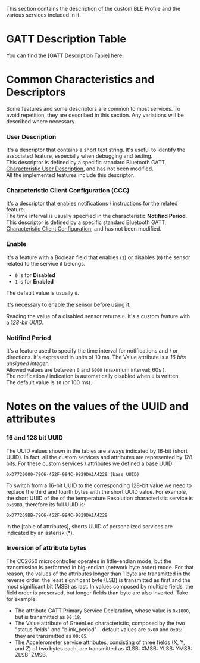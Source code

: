 This section contains the description of the custom BLE Profile and the various services included in it.  

# GATT Description Table
You can find the [GATT Description Table] here.

# Common Characteristics and Descriptors
Some features and some descriptors are common to most services. To avoid repetition, they are described in this section. Any variations will be described where necessary.

### User Description
It's a descriptor that contains a short text string. It's useful to identify the associated feature, especially when debugging and testing.  
This descriptor is defined by a specific standard Bluetooth GATT, [Characteristic User Description](https://www.bluetooth.com/specifications/gatt/viewer?attributeXmlFile=org.bluetooth.descriptor.gatt.characteristic_user_description.xml), and has not been modified.  
All the implemented features include this descriptor.

### Characteristic Client Configuration (CCC)
It's a descriptor that enables notifications / instructions for the related feature.  
The time interval is usually specified in the characteristic **Notifind Period**.  
This descriptor is defined by a specific standard Bluetooth GATT, [Characteristic Client Configuration](https://www.bluetooth.com/specifications/gatt/viewer?attributeXmlFile=org.bluetooth.descriptor.gatt.client_characteristic_configuration.xml), and has not been modified.

### Enable
It's a feature with a Boolean field that enables (`1`) or disables (`0`) the sensor related to the service it belongs.

* `0` is for **Disabled**
* `1` is for **Enabled**

The default value is usually `0`.  

It's necessary to enable the sensor before using it.  

Reading the value of a disabled sensor returns `0`. It's a custom feature with a *128-bit UUID*.

### Notifind Period
It's a feature used to specify the time interval for notifications and / or directions. It's expressed in units of 10 ms. The Value attribute is a *16 bits unsigned integer*.  
Allowed values are between `0` and `6000` (maximum interval: 60s ).  
The notification / indication is automatically disabled when `0` is written.  
The default value is `10` (or 100 ms).

# Notes on the values of the UUID and attributes

### 16 and 128 bit UUID
The UUID values shown in the tables are always indicated by 16-bit (short UUID).
In fact, all the custom services and attributes are represented by 128 bits.
For these custom services / attributes we defined a base UUID:

    0xD7720000-79C6-452F-994C-9829DA1A4229 (base UUID)

To switch from a 16-bit UUID to the corresponding 128-bit value we need to replace the third and fourth bytes with the short UUID value.
For example, the short UUID of the of the temperature Resolution characteristic service is `0x69BB`, therefore its full UUID is:

    0xD77269BB-79C6-452F-994C-9829DA1A4229

In the [table of attributes], shorts UUID of personalized services are indicated by an asterisk (\*).

###  Inversion of attribute bytes
The CC2650 microcontroller operates in little-endian mode, but the transmission is performed in big-endian (network byte order) mode.
For that reason, the values of the attributes longer than 1 byte are transmitted in the reverse order: the least significant byte (LSB)  is transmitted as first and the most significant bit (MSB) as last. In values composed by multiple fields, the field order is preserved, but longer fields than byte are also inverted. Take for example:

* The attribute GATT Primary Service Declaration, whose value is `0x1800`, but is transmitted as `00:18`.
* The Value attribute of GreenLed characteristic, composed by the  two "status fields" and "blink_period" - default values are `0x00` and `0x05`: they are transmitted as `00:05`.
* The Accelerometer service attributes, consisting of three fields (X, Y, and Z) of two bytes each, are transmitted as XLSB: XMSB: YLSB: YMSB: ZLSB: ZMSB.
